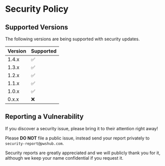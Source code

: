 # Security Policy

## Supported Versions

The following versions are being supported with security updates.

| Version | Supported          |
| ------- | ------------------ |
| 1.4.x   | :white_check_mark: |
| 1.3.x   | :white_check_mark: |
| 1.2.x   | :white_check_mark: |
| 1.1.x   | :white_check_mark: |
| 1.0.x   | :white_check_mark: |
| 0.x.x   | :x:                |

## Reporting a Vulnerability

If you discover a security issue, please bring it to their attention right away!

Please **DO NOT** file a public issue, instead send your report privately to `security-report@pwshub.com`.

Security reports are greatly appreciated and we will publicly thank you for it, although we keep your name confidential if you request it.
